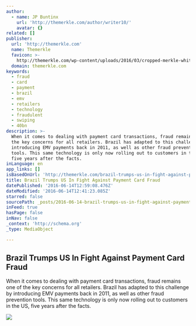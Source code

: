 ```yaml
---
author:
  - name: JP Buntinx
    url: 'http://themerkle.com/author/writer10/'
    avatar: {}
related: []
publisher:
  url: 'http://themerkle.com'
  name: Themerkle
  favicon: >-
    http://themerkle.com/wp-content/uploads/2016/03/cropped-merkle-white-1-192x192.png
  domain: themerkle.com
keywords:
  - fraud
  - card
  - payment
  - brazil
  - emv
  - retailers
  - technology
  - fraudulent
  - swiping
  - 40bn
description: >-
  When it comes to dealing with payment card transactions, fraud remains one of
  the key concerns for all retailers. Brazil has adapted to this challenge by
  introducing EMV payments back in 2011, as well as other fraud prevention
  tools. This same technology is only now rolling out to customers in the US,
  five years after the facts.
inLanguage: en
app_links: []
isBasedOnUrl: 'http://themerkle.com/brazil-trumps-us-in-fight-against-payment-card-fraud/'
title: Brazil Trumps US In Fight Against Payment Card Fraud
datePublished: '2016-06-14T12:59:08.476Z'
dateModified: '2016-06-14T12:41:23.085Z'
starred: false
sourcePath: _posts/2016-06-14-brazil-trumps-us-in-fight-against-payment-card-fraud.md
inFeed: true
hasPage: false
inNav: false
_context: 'http://schema.org'
_type: MediaObject

---
```

<article style=""><h1>Brazil Trumps US In Fight Against Payment Card Fraud</h1><p>When it comes to dealing with payment card transactions, fraud remains one of the key concerns for all retailers. Brazil has adapted to this challenge by introducing EMV payments back in 2011, as well as other fraud prevention tools. This same technology is only now rolling out to customers in the US, five years after the facts.</p><img src="http://themerkle.com/wp-content/uploads/2016/06/shutterstock_115174897.jpg" /></article>